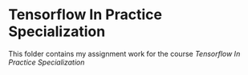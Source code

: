 # Tensorflow In Practice Specialization
This folder contains my assignment work for the course <i>Tensorflow In Practice Specialization<i/>
